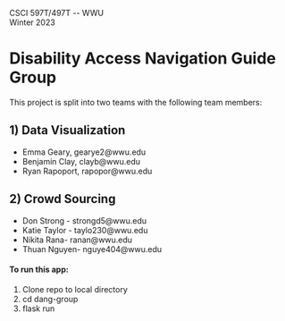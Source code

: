 CSCI 597T/497T -- WWU  
Winter 2023
<h1> Disability Access Navigation Guide Group </h1>

This project is split into two teams with the following team members:
   <h2> 1) Data Visualization </h2>
   <ul>
   <li> Emma Geary, gearye2@wwu.edu </li>
   <li>	Benjamin Clay, clayb@wwu.edu </li>
   <li> Ryan Rapoport, rapopor@wwu.edu </li>
   </ul> 

<h2> 2) Crowd Sourcing </h2>
<ul>
   <li> Don Strong - strongd5@wwu.edu </li>
   <li> Katie Taylor - taylo230@wwu.edu </li>
   <li> Nikita Rana- ranan@wwu.edu </li>
   <li> Thuan Nguyen- nguye404@wwu.edu </li>
</ul>   

<h4> To run this app: </h4>
<ol>
   <li> Clone repo to local directory </li>
   <li> cd dang-group </li>
   <li> flask run </li>
</ol>




